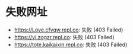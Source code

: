# 失败网址
- https://Love.cfvqw.repl.co: 失败 (403
Failed)
- https://vi.zogzr.repl.co: 失败 (403
Failed)
- https://tote.kaikaixin.repl.co: 失败 (403
Failed)

